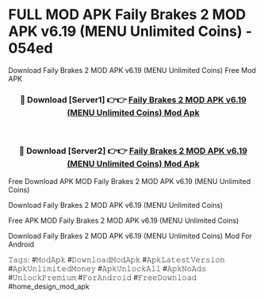 # FULL MOD APK Faily Brakes 2 MOD APK v6.19 (MENU Unlimited Coins) - 054ed
Download Faily Brakes 2 MOD APK v6.19 (MENU Unlimited Coins) Free Mod APK

<div align="center">
<h3>🔴 Download [Server1] 👉👉 <a href="https://apk-comot.site?title=Faily_Brakes_2_MOD_APK_v6.19_(MENU_Unlimited_Coins)">Faily Brakes 2 MOD APK v6.19 (MENU Unlimited Coins) Mod Apk</a></h3><br>

<h3>🔴 Download [Server2] 👉👉 <a href="https://apk-comot.site?title=Faily_Brakes_2_MOD_APK_v6.19_(MENU_Unlimited_Coins)">Faily Brakes 2 MOD APK v6.19 (MENU Unlimited Coins) Mod Apk</a></h3>
</div>


Free Download APK MOD Faily Brakes 2 MOD APK v6.19 (MENU Unlimited Coins)

Download Faily Brakes 2 MOD APK v6.19 (MENU Unlimited Coins) 

Free APK MOD Faily Brakes 2 MOD APK v6.19 (MENU Unlimited Coins) 

Download Faily Brakes 2 MOD APK v6.19 (MENU Unlimited Coins) Mod For Android

𝚃𝚊𝚐𝚜: #𝙼𝚘𝚍𝙰𝚙𝚔 #𝙳𝚘𝚠𝚗𝚕𝚘𝚊𝚍𝙼𝚘𝚍𝙰𝚙𝚔 #𝙰𝚙𝚔𝙻𝚊𝚝𝚎𝚜𝚝𝚅𝚎𝚛𝚜𝚒𝚘𝚗 #𝙰𝚙𝚔𝚄𝚗𝚕𝚒𝚖𝚒𝚝𝚎𝚍𝙼𝚘𝚗𝚎𝚢 #𝙰𝚙𝚔𝚄𝚗𝚕𝚘𝚌𝚔𝙰𝚕𝚕 #𝙰𝚙𝚔𝙽𝚘𝙰𝚍𝚜 #𝚄𝚗𝚕𝚘𝚌𝚔𝙿𝚛𝚎𝚖𝚒𝚞𝚖 #𝙵𝚘𝚛𝙰𝚗𝚍𝚛𝚘𝚒𝚍 #𝙵𝚛𝚎𝚎𝙳𝚘𝚠𝚗𝚕𝚘𝚊𝚍 #home_design_mod_apk